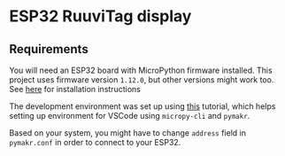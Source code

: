 # ESP32 RuuviTag display

## Requirements

You will need an ESP32 board with MicroPython firmware installed. This project uses firmware version `1.12.0`, but other versions might work too. See [here](https://docs.micropython.org/en/latest/esp32/tutorial/intro.html) for installation instructions

The development environment was set up using [this](https://lemariva.com/blog/2019/08/micropython-vsc-ide-intellisense) tutorial, which helps setting up environment for VSCode using `micropy-cli` and `pymakr`. 

Based on your system, you might have to change `address` field in `pymakr.conf` in order to connect to your ESP32.
